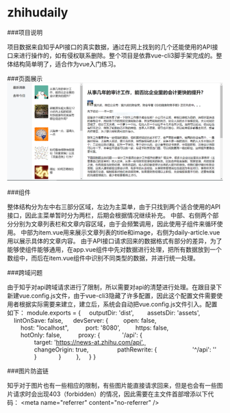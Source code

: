 # zhihudaily

###项目说明

项目数据来自知乎API接口的真实数据，通过在网上找到的几个还能使用的API接口来进行操作的，如有侵权联系删除。整个项目是依靠vue-cli3脚手架完成的。整体结构简单明了，适合作为vue入门练习。


###页面展示
![image](https://github.com/liuzb13/zhihudaily/blob/master/mainpage.PNG)



###组件

整体结构分为左中右三部分区域，左边为主菜单，由于只找到两个适合使用的API接口，因此主菜单暂时分为两栏，后期会根据情况继续补充。
中部、右侧两个部分分别为文章列表栏和文章内容区域，由于会频繁调用，因此使用子组件来循环使用。
中部为item.vue用来展示文章列表的title和image，右侧为daily-article.vue用以展示具体的文章内容。
由于API接口请求回来的数据格式有部分的差异，为了能够使组件能够通用，在app.vue组件中先对数据进行处理，把所有数据放到一个数组中，而后在item.vue组件中识别不同类型的数据，并进行统一处理。


###跨域问题

由于知乎对api跨域请求进行了限制，所以需要对api的清楚进行处理。在跟目录下新建vue.config.js文件，由于vue-cli3隐藏了许多配置，因此这个配置文件需要使用者根据实际需要来建立，建立后，系统会自动把vue.config.js文件引入。配置如下：
module.exports = {
    outputDir: 'dist',   
    assetsDir: 'assets', 
    lintOnSave: false, 
    devServer: {
        open: false, 
        host: "localhost", 
        port: '8080',
        https: false,
        hotOnly: false, 
        proxy: {
            '/api': {
                target: 'https://news-at.zhihu.com/api', 
                changeOrigin: true,
                pathRewrite: {
                    '^/api': ''
                }
            }
        },
    }
}

###图片防盗链

知乎对于图片也有一些相应的限制，有些图片能直接请求回来，但是也会有一些图片请求时会出现403（forbidden）的情况，因此需要在主文件首部增添以下代码：
<meta name="referrer" content="no-referrer" />

